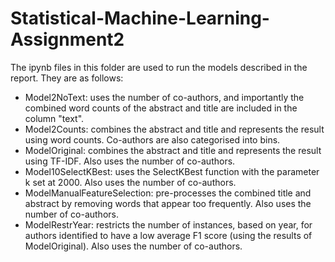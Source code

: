 # Statistical-Machine-Learning-Assignment2

The ipynb files in this folder are used to run the models described in the report. They are as follows:

- Model2NoText: uses the number of co-authors, and importantly the combined word counts of the abstract and title are included in the column "text".
- Model2Counts: combines the abstract and title and represents the result using word counts. Co-authors are also categorised into bins.
- ModelOriginal: combines the abstract and title and represents the result using TF-IDF. Also uses the number of co-authors.
- Model10SelectKBest: uses the SelectKBest function with the parameter k set at 2000. Also uses the number of co-authors.
- ModelManualFeatureSelection: pre-processes the combined title and abstract by removing words that appear too frequently. Also uses the number of co-authors.
- ModelRestrYear: restricts the number of instances, based on year, for authors identified to have a low average F1 score (using the results of ModelOriginal). 
Also uses the number of co-authors.
 
